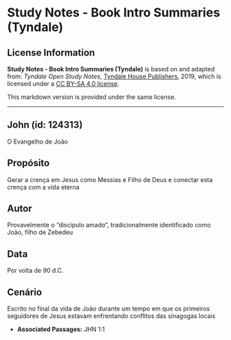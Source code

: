 # Study Notes - Book Intro Summaries (Tyndale)

## License Information

**Study Notes - Book Intro Summaries (Tyndale)** is based on and adapted from: _Tyndale Open Study Notes_, [Tyndale House Publishers](https://tyndaleopenresources.com/), 2019, which is licensed under a [CC BY-SA 4.0 license](https://creativecommons.org/licenses/by-sa/4.0/legalcode.en).

This markdown version is provided under the same license.



--------------------------------

## John (id: 124313)

O Evangelho de João

Propósito
---------

Gerar a crença em Jesus como Messias e Filho de Deus e conectar esta crença com a vida eterna

Autor
-----

Provavelmente o “discípulo amado”, tradicionalmente identificado como João, filho de Zebedeu

Data
----

Por volta de 90 d.C.

Cenário
-------

Escrito no final da vida de João durante um tempo em que os primeiros seguidores de Jesus estavam enfrentando conflitos das sinagogas locais

* **Associated Passages:** JHN 1:1

